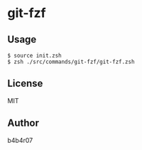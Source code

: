 # git-fzf

## Usage

```console
$ source init.zsh
$ zsh ./src/commands/git-fzf/git-fzf.zsh
```

## License

MIT

## Author

b4b4r07
